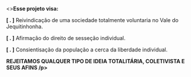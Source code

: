 <><b>Esse projeto visa:</b> </p></p>
<p><b>[ . ]</b> Reivindicação de uma sociedade totalmente voluntaria no Vale do Jequitinhonha. </p>
<p><b>[ . ]</b> Afirmação do direito de sesseção individual. </p>
<p><b>[ . ]</b> Consientisação da população a cerca da liberdade individual. </p>
<p><b>REJEITAMOS QUALQUER TIPO DE IDEIA TOTALITÁRIA, COLETIVISTA E SEUS AFINS /p></b>
